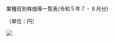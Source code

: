 業種目別株価等一覧表(令和５年７・８月分)

（単位：円）

![](https://www.nta.go.jp/tmp/f7ebfe07-7e93-4087-93c5-6b50342f22b8/images/04ebff298fa4192ce0f7975c38ddf9e5740a14df891eecbf536843710545df83.jpg)